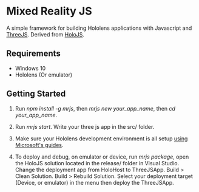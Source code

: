# Mixed Reality JS
A simple framework for building Hololens applications with Javascript and [ThreeJS](https://github.com/mrdoob/three.js/). Derived from [HoloJS](https://github.com/Microsoft/HoloJS).

## Requirements
* Windows 10
* Hololens (Or emulator)

## Getting Started

1. Run *npm install -g mrjs*, then *mrjs new your_app_name*, then *cd your_app_name*.

2. Run *mrjs start*. Write your three js app in the src/ folder.

3. Make sure your Hololens development environment is all setup [using Microsoft's guides](https://developer.microsoft.com/en-us/windows/holographic/getting_started).

4. To deploy and debug, on emulator or device, run  *mrjs package*, open the HoloJS solution located in the release/ folder in Visual Studio. Change the deployment app from HoloHost to ThreeJSApp. Build > Clean Solution. Build > Rebuild Solution. Select your deployment target (Device, or emulator) in the menu then deploy the ThreeJSApp.
